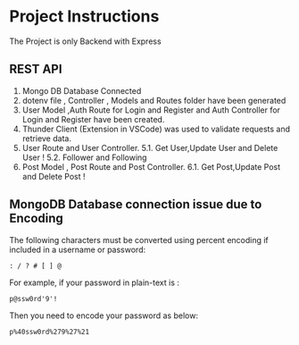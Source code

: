# Project Instructions

The Project is only Backend with Express

## REST API

1. Mongo DB Database Connected
2. dotenv file , Controller , Models and Routes folder have been generated
3. User Model ,Auth Route for Login and Register and Auth Controller for Login and Register have been created.
4. Thunder Client (Extension in VSCode) was used to validate requests and retrieve data.
5. User Route and User Controller.
   5.1. Get User,Update User and Delete User !
   5.2. Follower and Following
6. Post Model , Post Route and Post Controller.
   6.1. Get Post,Update Post and Delete Post !

## MongoDB Database connection issue due to Encoding

The following characters must be converted using percent encoding if included in a username or password:

`: / ? # [ ] @`

For example, if your password in plain-text is :

`p@ssw0rd'9'!`

Then you need to encode your password as below:

`p%40ssw0rd%279%27%21`

